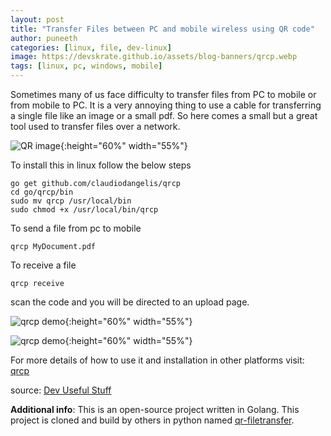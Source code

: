 ```yaml
---
layout: post
title: "Transfer Files between PC and mobile wireless using QR code"
author: puneeth
categories: [linux, file, dev-linux]
image: https://devskrate.github.io/assets/blog-banners/qrcp.webp
tags: [linux, pc, windows, mobile]
---
```


Sometimes many of us face difficulty to transfer files from PC to mobile or from mobile to PC. It is a very annoying thing to use a cable for transferring a single file like an image or a small pdf. So here comes a small but a great tool used to transfer files over a network.

![QR image](https://devskrate.github.io/assets/images/dev/linux/qrcp-qr.webp){:height="60%" width="55%"}

To install this in linux follow the below steps

```batch
go get github.com/claudiodangelis/qrcp
cd go/qrcp/bin
sudo mv qrcp /usr/local/bin
sudo chmod +x /usr/local/bin/qrcp
```

To send a file from pc to mobile

```batch
qrcp MyDocument.pdf
```

To receive a file

```batch
qrcp receive
```

scan the code and you will be directed to an upload page.

![qrcp demo](https://devskrate.github.io/assets/images/dev/linux/qrcp-demo.gif){:height="60%" width="55%"}

![qrcp demo](https://devskrate.github.io/assets/images/dev/linux/qrcp-mobile-demo.gif){:height="60%" width="55%"}

For more details of how to use it and installation in other platforms visit: [qrcp](https://github.com/claudiodangelis/qrcp)

source: [Dev Useful Stuff](t.me/dev_useful_stuff)

**Additional info**: This is an open-source project written in Golang. This project is cloned and build by others in python named [qr-filetransfer](https://github.com/sdushantha/qr-filetransfer).
